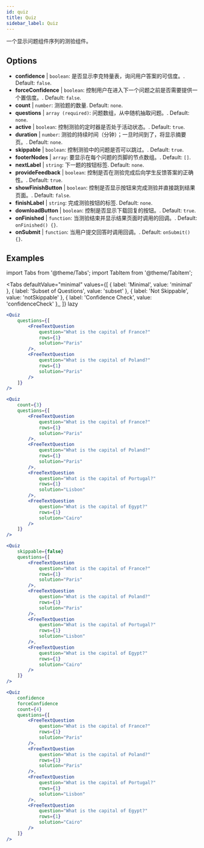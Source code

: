```yaml
---
id: quiz 
title: Quiz
sidebar_label: Quiz
---
```


一个显示问题组件序列的测验组件。

## Options

* __confidence__ | `boolean`: 是否显示李克特量表，询问用户答案的可信度。. Default: `false`.
* __forceConfidence__ | `boolean`: 控制用户在进入下一个问题之前是否需要提供一个置信度。. Default: `false`.
* __count__ | `number`: 测验题的数量. Default: `none`.
* __questions__ | `array (required)`: 问题数组，从中随机抽取问题。. Default: `none`.
* __active__ | `boolean`: 控制测验的定时器是否处于活动状态。. Default: `true`.
* __duration__ | `number`: 测验的持续时间（分钟）；一旦时间到了，将显示摘要页。. Default: `none`.
* __skippable__ | `boolean`: 控制测验中的问题是否可以跳过。. Default: `true`.
* __footerNodes__ | `array`: 要显示在每个问题的页脚的节点数组。. Default: `[]`.
* __nextLabel__ | `string`: 下一题的按钮标签. Default: `none`.
* __provideFeedback__ | `boolean`: 控制是否在测验完成后向学生反馈答案的正确性。. Default: `true`.
* __showFinishButton__ | `boolean`: 控制是否显示按钮来完成测验并直接跳到结果页面。. Default: `false`.
* __finishLabel__ | `string`: 完成测验按钮的标签. Default: `none`.
* __downloadButton__ | `boolean`: 控制是否显示下载回复的按钮。. Default: `true`.
* __onFinished__ | `function`: 当测验结束并显示结果页面时调用的回调。. Default: `onFinished() {}`.
* __onSubmit__ | `function`: 当用户提交回答时调用回调。. Default: `onSubmit() {}`.


## Examples

import Tabs from '@theme/Tabs';
import TabItem from '@theme/TabItem';

<Tabs
    defaultValue="minimal"
    values={[
        { label: 'Minimal', value: 'minimal' },
        { label: 'Subset of Questions', value: 'subset' },
        { label: 'Not Skippable', value: 'notSkippable' },
        { label: 'Confidence Check', value: 'confidenceCheck' },,
    ]}
    lazy
>

<TabItem value="minimal">

```jsx live
<Quiz
    questions={[
        <FreeTextQuestion 
            question="What is the capital of France?" 
            rows={1} 
            solution="Paris" 
        />,
        <FreeTextQuestion 
            question="What is the capital of Poland?" 
            rows={1} 
            solution="Paris" 
        />
    ]}
/>
```
</TabItem>

<TabItem value="subset">

```jsx live
<Quiz
    count={3}
    questions={[
        <FreeTextQuestion 
            question="What is the capital of France?" 
            rows={1} 
            solution="Paris" 
        />,
        <FreeTextQuestion 
            question="What is the capital of Poland?" 
            rows={1} 
            solution="Paris" 
        />,
        <FreeTextQuestion 
            question="What is the capital of Portugal?" 
            rows={1} 
            solution="Lisbon" 
        />,     
        <FreeTextQuestion 
            question="What is the capital of Egypt?" 
            rows={1} 
            solution="Cairo" 
        />
    ]}
/>
```
</TabItem>

<TabItem value="notSkippable" >

```jsx live
<Quiz
    skippable={false}
    questions={[
        <FreeTextQuestion 
            question="What is the capital of France?" 
            rows={1} 
            solution="Paris" 
        />,
        <FreeTextQuestion 
            question="What is the capital of Poland?" 
            rows={1} 
            solution="Paris" 
        />,
        <FreeTextQuestion 
            question="What is the capital of Portugal?" 
            rows={1} 
            solution="Lisbon" 
        />,     
        <FreeTextQuestion 
            question="What is the capital of Egypt?" 
            rows={1} 
            solution="Cairo" 
        />
    ]}
/>
```
</TabItem>

<TabItem value="confidenceCheck">

```jsx live
<Quiz
    confidence
    forceConfidence
    count={4}
    questions={[
        <FreeTextQuestion 
            question="What is the capital of France?" 
            rows={1} 
            solution="Paris" 
        />,
        <FreeTextQuestion 
            question="What is the capital of Poland?" 
            rows={1} 
            solution="Paris" 
        />,
        <FreeTextQuestion 
            question="What is the capital of Portugal?" 
            rows={1} 
            solution="Lisbon" 
        />,     
        <FreeTextQuestion 
            question="What is the capital of Egypt?" 
            rows={1} 
            solution="Cairo" 
        />
    ]}
/>
```
</TabItem>

</Tabs>
